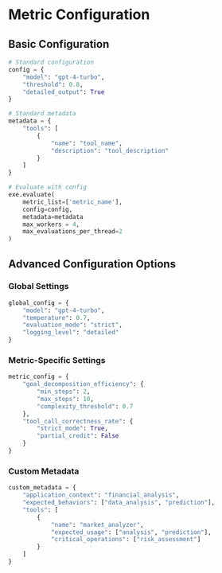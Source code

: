 # Metric Configuration

## Basic Configuration

```python
# Standard configuration
config = {
    "model": "gpt-4-turbo",
    "threshold": 0.8,
    "detailed_output": True
}

# Standard metadata
metadata = {
    "tools": [
        {
            "name": "tool_name",
            "description": "tool_description"
        }
    ]
}

# Evaluate with config
exe.evaluate(
    metric_list=['metric_name'],
    config=config,
    metadata=metadata
    max_workers = 4,
    max_evaluations_per_thread=2
)
```

## Advanced Configuration Options

### Global Settings
```python
global_config = {
    "model": "gpt-4-turbo",
    "temperature": 0.7,
    "evaluation_mode": "strict",
    "logging_level": "detailed"
}
```

### Metric-Specific Settings
```python
metric_config = {
    "goal_decomposition_efficiency": {
        "min_steps": 2,
        "max_steps": 10,
        "complexity_threshold": 0.7
    },
    "tool_call_correctness_rate": {
        "strict_mode": True,
        "partial_credit": False
    }
}
```

### Custom Metadata
```python
custom_metadata = {
    "application_context": "financial_analysis",
    "expected_behaviors": ["data_analysis", "prediction"],
    "tools": [
        {
            "name": "market_analyzer",
            "expected_usage": ["analysis", "prediction"],
            "critical_operations": ["risk_assessment"]
        }
    ]
}
```